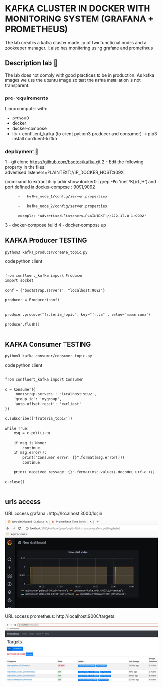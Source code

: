 # KAFKA CLUSTER IN DOCKER WITH MONITORING SYSTEM (GRAFANA + PROMETHEUS)

The lab creates a kafka cluster made up of two functional nodes and a zookeeper manager. It also has monitoring using grafane and prometheus

## Description lab 🚀


The lab does not comply with good practices to be in production. As kafka images we use the ubuntu image so that the kafka installation is not transparent.


### pre-requirements


Linux computer with:
* python3
* docker
* docker-compose
* lib-> confluent_kafka (to client python3 producer and consumer) -> pip3 install confluent-kafka

### deployment 🔧

1 - git clone https://github.com/bsotob/kafka.git
2 - Edit the following property in the files:  advertised.listeners=PLAINTEXT://IP_DOCKER_HOST:909X  

(command to extract it: ip addr show docker0 | grep -Po 'inet \K[\d.]+') and port defined in docker-compose : 9091,9092

          -   kafka_node_1/config/server.properties
          
          -   kafka_node_2/config/server.properties
          
          exemple: "advertised.listeners=PLAINTEXT://172.17.0.1:9092"
          
3 - docker-compose build
4 - docker-compose up

## KAFKA Producer TESTING

```
python3 kafka_producer/create_topic.py

```

code python client:


```

from confluent_kafka import Producer
import socket

conf = {'bootstrap.servers': "localhost:9092"}

producer = Producer(conf)


producer.produce("fruteria_topic", key="fruta" , value="mamanzana")

producer.flush()


```
## KAFKA Consumer TESTING

```
python3 kafka_consumer/consumer_topic.py

```

code python client:


```

from confluent_kafka import Consumer

c = Consumer({
    'bootstrap.servers': 'localhost:9092',
    'group.id': 'mygroup',
    'auto.offset.reset': 'earliest'
})

c.subscribe(['fruteria_topic'])

while True:
    msg = c.poll(1.0)

    if msg is None:
        continue
    if msg.error():
        print("Consumer error: {}".format(msg.error()))
        continue

    print('Received message: {}'.format(msg.value().decode('utf-8')))

c.close()


```

## urls access

URL access grafana : http://localhost:3000/login

![Alt text](https://github.com/bsotob/kafka/blob/main/grafana.JPG)

URL access prometheus: http://localhost:9000/targets

![Alt text](https://github.com/bsotob/kafka/blob/main/prometheus.JPG)


